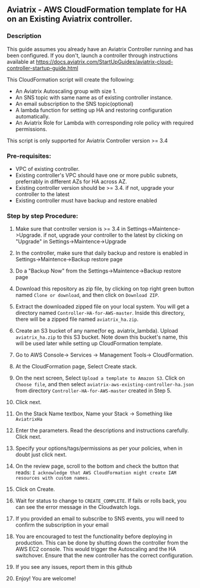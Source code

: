 ## Aviatrix - AWS CloudFormation template for HA on an Existing Aviatrix controller.

### Description
This guide assumes you already have an Aviatrix Controller running and has been configured. If you don't, launch a controller through instructions available at https://docs.aviatrix.com/StartUpGuides/aviatrix-cloud-controller-startup-guide.html

This CloudFormation script will create the following:

* An Aviatrix Autoscaling group with size 1.
* An SNS topic with same name as of existing controller instance.
* An email subscription to the SNS topic(optional)
* A lambda function for setting up HA and restoring configuration automatically.
* An Aviatrix Role for Lambda with corresponding role policy with required permissions.

This script is only supported for Aviatrix Controller version >= 3.4
### Pre-requisites:

* VPC of existing controller.
* Existing controller's VPC should have one or more public subnets, preferrably in different AZs for HA across AZ. 
* Existing controller version should be >= 3.4. if not, upgrade your controller to the latest
* Existing controller must have backup and restore enabled

### Step by step Procedure:

1. Make sure that controller version is >= 3.4 in Settings->Maintence->Upgrade. if not, upgrade your controller to the latest by clicking on "Upgrade" in Settings->Maintence->Upgrade

2. In the controller, make sure that daily backup and restore is enabled in Settings->Maintence->Backup restore page

3. Do a "Backup Now" from  the Settings->Maintence->Backup restore page

4. Download this repository as zip file, by clicking on top right green button named `Clone or download`, and then click on `Download ZIP`.

5. Extract the downloaded zipped file on your local system. You will get a directory named `Controller-HA-for-AWS-master`. Inside this directory, there will be a zipped file named `aviatrix_ha.zip`.

6. Create an S3 bucket of any name(for eg. aviatrix_lambda). Upload `aviatrix_ha.zip` to this S3 bucket. Note down this bucket's name, this will be used later while setting up CloudFormation template.

7. Go to AWS Console-> Services -> Management Tools-> CloudFormation.

8. At the CloudFormation page, Select Create stack.

9. On the next screen, Select `Upload a template to Amazon S3`. Click on `Choose file`, and then select `aviatrix-aws-existing-controller-ha.json` from directory `Controller-HA-for-AWS-master` created in Step 5.

10. Click next.

11. On the Stack Name textbox, Name your Stack -> Something like `AviatrixHa`

12. Enter the parameters. Read the descriptions and instructions carefully. Click next.

13. Specify your options/tags/permissions as per your policies, when in doubt just click next.

14. On the review page, scroll to the bottom and check the button that reads:
`I acknowledge that AWS CloudFormation might create IAM resources with custom names.`

15. Click on Create.

16. Wait for status to change to `CREATE_COMPLETE`. If fails or rolls back, you can see the error message in the Cloudwatch logs.

17. If you provided an email to subscribe to SNS events, you will need to confirm the subscription in your email

18. You are encouraged to test the functionality before deploying in production. This can be done by shutting down the controller from the AWS EC2 console. This would trigger the Autoscaling and the HA switchover. Ensure that the new controller has the correct configuration.

19. If you see any issues, report them in this github

20. Enjoy! You are welcome!
